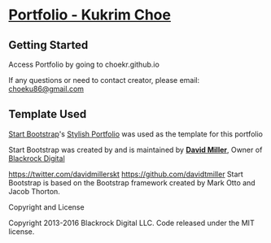 # [Portfolio - Kukrim Choe](http://choekr.github.io/)

## Getting Started

Access Portfolio by going to choekr.github.io

If any questions or need to contact creator, please email: choeku86@gmail.com

## Template Used

[Start Bootstrap](http://startbootstrap.com/)'s [Stylish Portfolio](https://blackrockdigital.github.io/startbootstrap-stylish-portfolio/) was used as the template for this portfolio

Start Bootstrap was created by and is maintained by **[David Miller](http://davidmiller.io/)**, Owner of [Blackrock Digital](http://blackrockdigital.io/)

https://twitter.com/davidmillerskt
https://github.com/davidtmiller
Start Bootstrap is based on the Bootstrap framework created by Mark Otto and Jacob Thorton.

Copyright and License

Copyright 2013-2016 Blackrock Digital LLC. Code released under the MIT license.
